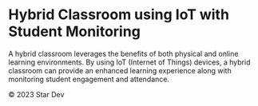 # Hybrid Classroom using IoT with Student Monitoring

A hybrid classroom leverages the benefits of both physical and online learning environments. By using IoT (Internet of Things) devices, a hybrid classroom can provide an enhanced learning experience along with monitoring student engagement and attendance.

&copy; 2023 Star Dev